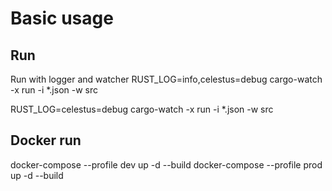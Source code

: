 # Basic usage

## Run

Run with logger and watcher
RUST_LOG=info,celestus=debug cargo-watch -x run -i *.json -w src

RUST_LOG=celestus=debug cargo-watch -x run -i *.json -w src

## Docker run

docker-compose --profile dev up -d --build
docker-compose --profile prod up -d --build
